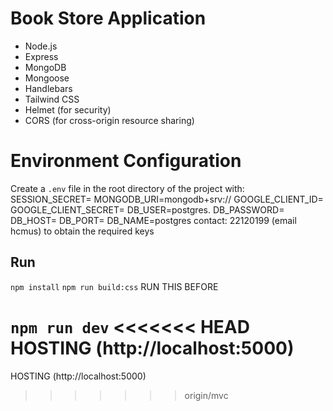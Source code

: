 # Book Store Application
- Node.js
- Express
- MongoDB
- Mongoose
- Handlebars
- Tailwind CSS
- Helmet (for security)
- CORS (for cross-origin resource sharing)

# Environment Configuration
Create a `.env` file in the root directory of the project with:
SESSION_SECRET=
MONGODB_URI=mongodb+srv://
GOOGLE_CLIENT_ID=
GOOGLE_CLIENT_SECRET=
DB_USER=postgres.
DB_PASSWORD=
DB_HOST=
DB_PORT=
DB_NAME=postgres
contact: 22120199 (email hcmus) to obtain the required keys

## Run
`npm install`
`npm run build:css` 
RUN THIS BEFORE 

`npm run dev` 
<<<<<<< HEAD
HOSTING (http://localhost:5000)
=======
HOSTING (http://localhost:5000)
>>>>>>> origin/mvc
